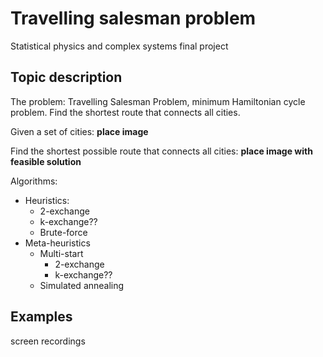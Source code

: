 # Travelling salesman problem

Statistical physics and complex systems final project

## Topic description

The problem: Travelling Salesman Problem, minimum Hamiltonian cycle problem. Find the shortest route that connects all cities.

Given a set of cities:
**place image**

Find the shortest possible route that connects all cities:
**place image with feasible solution**

Algorithms:
- Heuristics:
    - 2-exchange
    - k-exchange??
    - Brute-force
- Meta-heuristics
    - Multi-start
        - 2-exchange
        - k-exchange??
    - Simulated annealing

## Examples

screen recordings
